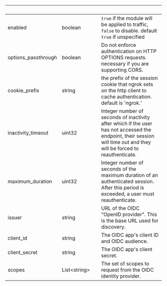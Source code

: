 
|&nbsp;|&nbsp;|&nbsp;|&nbsp;|
|---|---|---|---|
| enabled | boolean | | `true` if the module will be applied to traffic, `false` to disable. default `true` if unspecified |
| options_passthrough | boolean | | Do not enforce authentication on HTTP OPTIONS requests. necessary if you are supporting CORS. |
| cookie_prefix | string | | the prefix of the session cookie that ngrok sets on the http client to cache authentication. default is 'ngrok.' |
| inactivity_timeout | uint32 | | Integer number of seconds of inactivity after which if the user has not accessed the endpoint, their session will time out and they will be forced to reauthenticate. |
| maximum_duration | uint32 | | Integer number of seconds of the maximum duration of an authenticated session. After this period is exceeded, a user must reauthenticate. |
| issuer | string | | URL of the OIDC "OpenID provider". This is the base URL used for discovery. |
| client_id | string | | The OIDC app's client ID and OIDC audience. |
| client_secret | string | | The OIDC app's client secret. |
| scopes | List&lt;string&gt; | | The set of scopes to request from the OIDC identity provider. |